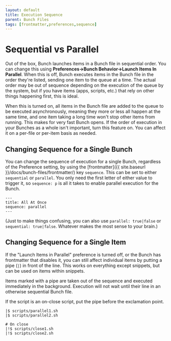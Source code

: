 ```yaml
---
layout: default
title: Execution Sequence
parent: Bunch Files
tags: [frontmatter,preferences,sequence]
---
```

# Sequential vs Parallel

Out of the box, Bunch launches items in a Bunch file in sequential order. You can change this using __Preferences->Bunch Behavior->Launch Items In Parallel__. When this is off, Bunch executes items in the Bunch file in the order they're listed, sending one item to the queue at a time. The actual order may be out of sequence depending on the execution of the queue by the system, but if you have items (apps, scripts, etc.) that rely on other things happening first, this is ideal.

When this is turned on, all items in the Bunch file are added to the queue to be executed asynchronously, meaning they more or less all happen at the same time, and one item taking a long time won't stop other items from running. This makes for very fast Bunch opens. If the order of execution in your Bunches as a whole isn't important, turn this feature on. You can affect it on a per-file or per-item basis as needed.

## Changing Sequence for a Single Bunch

You can change the sequence of execution for a single Bunch, regardless of the Preference setting, by using the [frontmatter]({{ site.baseurl }}/docs/bunch-files/frontmatter/) key `sequence`. This can be set to either `sequential` or `parallel`. You only need the first letter of either value to trigger it, so `sequence: p` is all it takes to enable parallel execution for the Bunch.

	---
	title: All At Once
	sequence: parallel
	---

(Just to make things confusing, you can also use `parallel: true|false` or `sequential: true|false`. Whatever makes the most sense to your brain.)

## Changing Sequence for a Single Item

If the "Launch Items in Parallel" preference is turned off, or the Bunch has frontmatter that disables it, you can still affect individual items by putting a pipe (`|`) in front of the line. This works on everything except snippets, but can be used on items within snippets.

Items marked with a pipe are taken out of the sequence and executed immediately in the background. Execution will not wait until their line in an otherwise sequential Bunch file.

If the script is an on-close script, put the pipe before the exclamation point.

```
|$ scripts/parallel1.sh
|$ scripts/parallel2.sh

# On close
|!$ scripts/close1.sh
|!$ scripts/close2.sh
```
